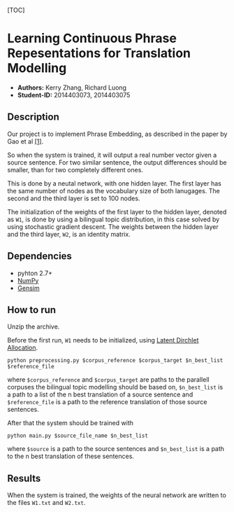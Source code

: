 [TOC]

Learning Continuous Phrase Repesentations for Translation Modelling
===================================================================

* __Authors:__ Kerry Zhang, Richard Luong
* __Student-ID:__ 2014403073, 2014403075

Description
-----------

Our project is to implement Phrase Embedding, as described in the paper by Gao et al [\[1\]](http://research.microsoft.com/pubs/211749/nn4smt.acl.v9.pdf).

So when the system is trained, it will output a real number vector given a source sentence. For two similar sentence, the output differences should be smaller, than for two completely different ones.

This is done by a neutal network, with one hidden layer. The first layer has the same number of nodes as the vocabulary size of both lanugages. The second and the third layer is set to 100 nodes.

The initialization of the weights of the first layer to the hidden layer, denoted as `W1`, is done by using a bilingual topic distribution, in this case solved by using stochastic gradient descent. The weights between the hidden layer and the third layer, `W2`, is an identity matrix.

Dependencies
------------

* pyhton 2.7+
* [NumPy](http://www.numpy.org/)
* [Gensim](https://radimrehurek.com/gensim/index.html)

How to run
----------

Unzip the archive.

Before the first run, `W1` needs to be initialized, using [Latent Dirchlet Allocation](#latent-dirchlet-allocation).

	python preprocessing.py $corpus_reference $corpus_target $n_best_list $reference_file

where `$corpus_reference` and `$corpus_target` are paths to the parallell corpuses the bilingual topic modelling should be based on, `$n_best_list` is a path to a list of the n best translation of a source sentence and `$reference_file` is a path to the reference translation of those source sentences.

After that the system should be trained with

	python main.py $source_file_name $n_best_list

where `$source` is a path to the source sentences and `$n_best_list` is a path to the n best translation of these sentences.

Results
-------

When the system is trained, the weights of the neural network are written to the files `W1.txt` and `W2.txt`.

